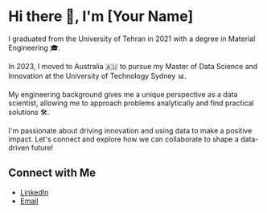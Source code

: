 # Hi there 👋, I'm [Your Name]

I graduated from the University of Tehran in 2021 with a degree in Material Engineering 🎓. 

In 2023, I moved to Australia 🇦🇺 to pursue my Master of Data Science and Innovation at the University of Technology Sydney 📊. 

My engineering background gives me a unique perspective as a data scientist, allowing me to approach problems analytically and find practical solutions 🛠️.


I'm passionate about driving innovation and using data to make a positive impact. Let's connect and explore how we can collaborate to shape a data-driven future!

## Connect with Me
- [LinkedIn](https://www.linkedin.com/in/your-linkedin](https://www.linkedin.com/in/jyasimo/))
- [Email](JYasimo@gmail.com)

